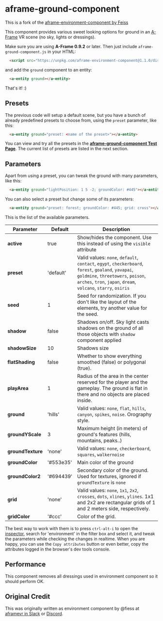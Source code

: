 # aframe-ground-component

This is a fork of the [aframe-environment-component by Feiss](https://github.com/feiss/aframe-environment-component/)

This component provides various sweet looking options for ground in an [A-Frame](http://aframe.io) VR scene (no sky, lights or dressings).

Make sure you are using __A-Frame 0.9.2__ or later. Then just include `aframe-ground-component.js` in your HTML:

```html
  <script src="https://unpkg.com/aframe-environment-component@1.1.0/dist/aframe-environment-component.min.js"></script>
```

and add the `ground` component to an entity:

```html
  <a-entity ground></a-entity>
```

That's it! :)


## Presets

The previous code will setup a default scene, but you have a bunch of already predefined presets to choose from, using the `preset` parameter, like this:


```html
  <a-entity ground="preset: <name of the preset>"></a-entity>
```

You can view and try all the presets in the **[aframe-ground-component Test Page](http://feiss.github.io/aframe-ground-component/)**. The current list of presets are listed in the next section.


## Parameters

Apart from using a preset, you can tweak the ground with many parameters, like this:

```html
  <a-entity ground="lightPosition: 1 5 -2; groundColor: #445"></a-entity>
```

You can also select a preset but change some of its parameters:
```html
  <a-entity ground="preset: forest; groundColor: #445; grid: cross"></a-entity>
```

This is the list of the available parameters.


| Parameter   | Default | Description |
|-------------|---------|-------------|
| **active**  | true    | Show/hides the component. Use this instead of using the `visible` attribute |
| **preset**      | 'default'  | Valid values: `none`, `default`, `contact`, `egypt`, `checkerboard`, `forest`, `goaland`, `yavapai`, `goldmine`, `threetowers`, `poison`, `arches`, `tron`, `japan`, `dream`, `volcano`, `starry`, `osiris` |
| **seed**        | 1       | Seed for randomization. If you don't like the layout of the elements, try another value for the seed.  |
| **shadow**  | false | Shadows on/off. Sky light casts shadows on the ground of all those objects with `shadow` component applied |
| **shadowSize** | 10 | Shadows size |
| **flatShading** | false | Whether to show everything smoothed (false) or polygonal (true). |
| **playArea** |  1    | Radius of the area in the center reserved for the player and the gameplay. The ground is flat in there and no objects are placed inside.|
| **ground**  | 'hills' | Valid values: `none`, `flat`, `hills`, `canyon`, `spikes`, `noise`. Orography style. |
| **groundYScale** | 3  | Maximum height (in meters) of ground's features (hills, mountains, peaks..) |
| **groundTexture**| 'none' | Valid values: `none`, `checkerboard`, `squares`, `walkernoise`|
| **groundColor** | '#553e35'  | Main color of the ground |
| **groundColor2**| '#694439'  | Secondary color of the ground. Used for textures, ignored if `groundTexture` is `none` |
| **grid**    | 'none'  | Valid values: `none`, `1x1`, `2x2`, `crosses`, `dots`, `xlines`, `ylines`. 1x1 and 2x2 are rectangular grids of 1 and 2 meters side, respectively.  |
| **gridColor** | '#ccc' | Color of the grid. |

The best way to work with them is to press `ctrl-alt-i` to open the [inspector](https://aframe.io/docs/master/introduction/visual-inspector-and-dev-tools.html#a-frame-inspector), search for 'environment' in the filter box and select it, and tweak the parameters while checking the changes in realtime. When you are happy, you can use the `Copy attributes` button or even better, copy the attributes logged in the browser's dev tools console.

## Performance
This component removes all dressings used in environment component so it should perform OK.

## Original Credit

This was originally written as environment component by @fiess at [aframevr in Slack](https://aframe.io/slack-invite) or [Discord](https://supermedium.com/discord).

